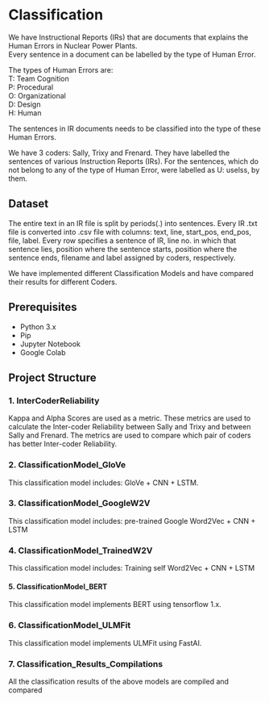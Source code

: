 # Classification

We have Instructional Reports (IRs) that are documents that explains the Human Errors in Nuclear Power Plants. <br>
Every sentence in a document can be labelled by the type of Human Error. <br>

The types of Human Errors are: <br>
T: Team Cognition <br>
P: Procedural <br>
O: Organizational <br>
D: Design <br>
H: Human <br>

The sentences in IR documents needs to be classified into the type of these Human Errors.

We have 3 coders: Sally, Trixy and Frenard. They have labelled the sentences of various Instruction Reports (IRs).
For the sentences, which do not belong to any of the type of Human Error, were labelled as U: uselss, by them.

## Dataset
The entire text in an IR file is split by periods(.) into sentences.
Every IR .txt file is converted into .csv file with columns: text, line, start_pos, end_pos, file, label.
Every row specifies a sentence of IR, line no. in which that sentence lies, position where the sentence
starts, position where the sentence ends, filename and label assigned by coders, respectively.

We have implemented different Classification Models and have compared their results for different Coders.

## Prerequisites
- Python 3.x
- Pip
- Jupyter Notebook
- Google Colab

## Project Structure

### 1. InterCoderReliability
Kappa and Alpha Scores are used as a metric. These metrics are used to calculate the Inter-coder Reliability between 
Sally and Trixy and between Sally and Frenard. The metrics are used to compare which pair of coders has better 
Inter-coder Reliability.

### 2. ClassificationModel_GloVe
This classification model includes: GloVe + CNN + LSTM.

### 3. ClassificationModel_GoogleW2V
This classification model includes: pre-trained Google Word2Vec + CNN + LSTM

### 4. ClassificationModel_TrainedW2V
This classification model includes: Training self Word2Vec + CNN + LSTM

#### 5. ClassificationModel_BERT
This classification model implements BERT using tensorflow 1.x.

### 6. ClassificationModel_ULMFit
This classification model implements ULMFit using FastAI. 

### 7. Classification_Results_Compilations
All the classification results of the above models are compiled and compared
